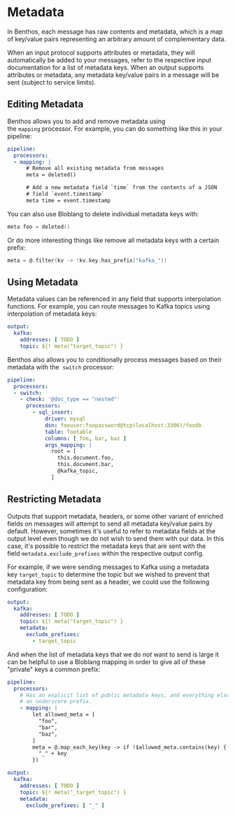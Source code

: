 # Metadata

In Benthos, each message has raw contents and metadata, which is a map of key/value pairs representing an arbitrary amount of complementary data.

When an input protocol supports attributes or metadata, they will automatically be added to your messages, refer to the respective input documentation for a list of metadata keys. When an output supports attributes or metadata, any metadata key/value pairs in a message will be sent (subject to service limits).

## Editing Metadata

Benthos allows you to add and remove metadata using the `mapping` processor. For example, you can do something like this in your pipeline:

```yaml
pipeline:
  processors:
  - mapping: |
      # Remove all existing metadata from messages
      meta = deleted()

      # Add a new metadata field `time` from the contents of a JSON
      # field `event.timestamp`
      meta time = event.timestamp
```

You can also use Bloblang to delete individual metadata keys with:

```go
meta foo = deleted()
```

Or do more interesting things like remove all metadata keys with a certain prefix:

```go
meta = @.filter(kv -> !kv.key.has_prefix("kafka_"))
```

## Using Metadata

Metadata values can be referenced in any field that supports interpolation functions. For example, you can route messages to Kafka topics using interpolation of metadata keys:

```yaml
output:
  kafka:
    addresses: [ TODO ]
    topic: ${! meta("target_topic") }
```

Benthos also allows you to conditionally process messages based on their metadata with the  `switch` processor:

```yaml
pipeline:
  processors:
  - switch:
    - check: '@doc_type == "nested"'
      processors:
        - sql_insert:
            driver: mysql
            dsn: foouser:foopassword@tcp(localhost:3306)/foodb
            table: footable
            columns: [ foo, bar, baz ]
            args_mapping: |
              root = [
                this.document.foo,
                this.document.bar,
                @kafka_topic,
              ]
```

## Restricting Metadata

Outputs that support metadata, headers, or some other variant of enriched fields on messages will attempt to send all metadata key/value pairs by default. However, sometimes it's useful to refer to metadata fields at the output level even though we do not wish to send them with our data. In this case, it's possible to restrict the metadata keys that are sent with the field `metadata.exclude_prefixes` within the respective output config.

For example, if we were sending messages to Kafka using a metadata key `target_topic` to determine the topic but we wished to prevent that metadata key from being sent as a header, we could use the following configuration:

```yaml
output:
  kafka:
    addresses: [ TODO ]
    topic: ${! meta("target_topic") }
    metadata:
      exclude_prefixes:
        - target_topic
```

And when the list of metadata keys that we do *not* want to send is large it can be helpful to use a Bloblang mapping in order to give all of these "private" keys a common prefix:

```yaml
pipeline:
  processors:
    # Has an explicit list of public metadata keys, and everything else is given
    # an underscore prefix.
    - mapping: |
        let allowed_meta = [
          "foo",
          "bar",
          "baz",
        ]
        meta = @.map_each_key(key -> if !$allowed_meta.contains(key) {
          "_" + key
        })

output:
  kafka:
    addresses: [ TODO ]
    topic: ${! meta("_target_topic") }
    metadata:
      exclude_prefixes: [ "_" ]
```